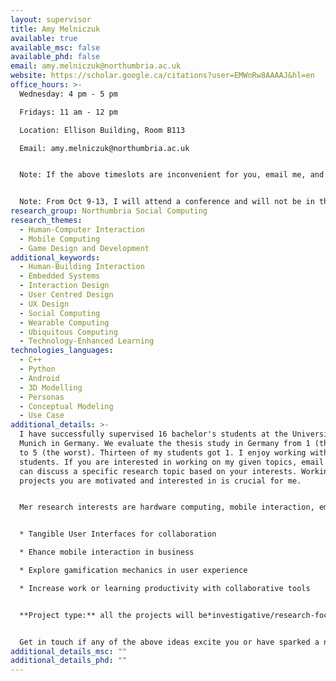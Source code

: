 ```yaml
---
layout: supervisor
title: Amy Melniczuk
available: true
available_msc: false
available_phd: false
email: amy.melniczuk@northumbria.ac.uk
website: https://scholar.google.ca/citations?user=EMWnRw8AAAAJ&hl=en
office_hours: >-
  Wednesday: 4 pm - 5 pm

  Fridays: 11 am - 12 pm

  Location: Ellison Building, Room B113

  Email: amy.melniczuk@northumbria.ac.uk


  Note: If the above timeslots are inconvenient for you, email me, and we can try to make it on another day. In addition, to save you precious time, even though you will come on Mondays and Fridays, it is still good to email me in case I am not in the office for unexpected tasks. 


  Note: From Oct 9-13, I will attend a conference and will not be in the office.
research_group: Northumbria Social Computing
research_themes:
  - Human-Computer Interaction
  - Mobile Computing
  - Game Design and Development
additional_keywords:
  - Human-Building Interaction
  - Embedded Systems
  - Interaction Design
  - User Centred Design
  - UX Design
  - Social Computing
  - Wearable Computing
  - Ubiquitous Computing
  - Technology-Enhanced Learning
technologies_languages:
  - C++
  - Python
  - Android
  - 3D Modelling
  - Personas
  - Conceptual Modeling
  - Use Case
additional_details: >-
  I have successfully supervised 16 bachelor's students at the University of
  Munich in Germany. We evaluate the thesis study in Germany from 1 (the best)
  to 5 (the worst). Thirteen of my students got 1. I enjoy working with my
  students. If you are interested in working on my given topics, email me. We
  can discuss a specific research topic based on your interests. Working on the
  projects you are motivated and interested in is crucial for me. 


  Mer research interests are hardware computing, mobile interaction, embodied interaction, and collaboration. My current work focuses on designing and developing [tangible user interfaces](https://en.wikipedia.org/wiki/Tangible_user_interface#:~:text=A%20tangible%20user%20interface%20represents,range%20of%20possible%20application%20areas.) to help users interact with the computer more accessible and intuitively. Specifically, I am interested in the following topics:


  * Tangible User Interfaces for collaboration

  * Ehance mobile interaction in business

  * Explore gamification mechanics in user experience

  * Increase work or learning productivity with collaborative tools


  **Project type:** all the projects will be*investigative/research-focused,* you need to build a product and conduct user studies to test your product. The product can be a mobile application, a physical artefact, or a website. 


  Get in touch if any of the above ideas excite you or have sparked a new idea for a Human-Computer Interaction project you would like to discuss with me.
additional_details_msc: ""
additional_details_phd: ""
---
```

